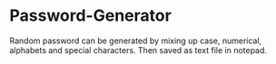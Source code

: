 # Password-Generator
Random password can be generated by mixing up case, numerical, alphabets and special characters. Then saved as text file in notepad.
